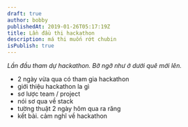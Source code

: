 ```yaml
---
draft: true
author: bobby
publishedAt: 2019-01-26T05:17:19Z
title: Lần đầu thi hackathon
description: má thi muốn rớt chubin
isPublish: true
---
```


_Lần đầu tham dự hackathon. Bỡ ngỡ như ở dưới quê mới lên._

- 2 ngày vừa qua có tham gia hackathon
- giới thiệu hackathon la gì
- sơ lược team / project
- nói sơ qua về stack
- tường thuật 2 ngày hôm qua ra răng
- kết bài. cảm nghĩ về hackathon
